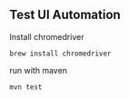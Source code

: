 ## Test UI Automation ##

Install chromedriver

```
brew install chromedriver
```

run with maven
```
mvn test
```